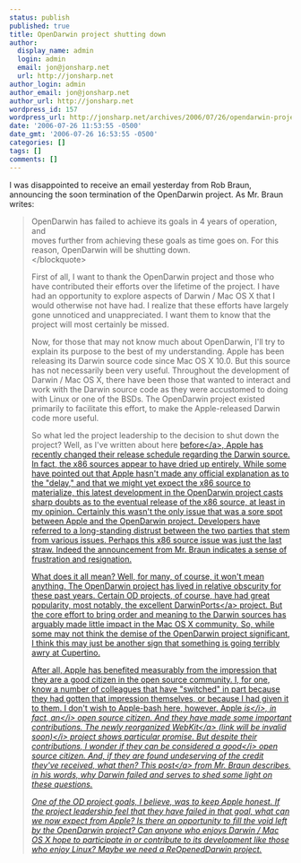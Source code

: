 ```yaml
---
status: publish
published: true
title: OpenDarwin project shutting down
author:
  display_name: admin
  login: admin
  email: jon@jonsharp.net
  url: http://jonsharp.net
author_login: admin
author_email: jon@jonsharp.net
author_url: http://jonsharp.net
wordpress_id: 157
wordpress_url: http://jonsharp.net/archives/2006/07/26/opendarwin-project-shutting-down/
date: '2006-07-26 11:53:55 -0500'
date_gmt: '2006-07-26 16:53:55 -0500'
categories: []
tags: []
comments: []
---
```

<p>I was disappointed to receive an email yesterday from Rob Braun, announcing the soon termination of the OpenDarwin project.  As Mr. Braun writes:</p>
<blockquote><p>
OpenDarwin has failed to achieve its goals in 4 years of operation, and<br />
moves further from achieving these goals as time goes on.  For this<br />
reason, OpenDarwin will be shutting down.<br />
<&#47;blockquote></p>
<p>First of all, I want to thank the OpenDarwin project and those who have contributed their efforts over the lifetime of the project.  I have had an opportunity to explore aspects of Darwin &#47; Mac OS X that I would otherwise not have had.  I realize that these efforts have largely gone unnoticed and unappreciated.  I want them to know that the project will most certainly be missed.</p>
<p>Now, for those that may not know much about OpenDarwin, I'll try to explain its purpose to the best of my understanding.  Apple has been releasing its Darwin source code since Mac OS X 10.0.  But this source has not necessarily been very useful.  Throughout the development of Darwin &#47; Mac OS X, there have been those that wanted to interact and work with the Darwin source code as they were accustomed to doing with Linux or one of the BSDs.  The OpenDarwin project existed primarily to facilitate this effort, to make the Apple-released Darwin code more useful.</p>
<p>So what led the project leadership to the decision to shut down the project?  Well, as I've written about here <a href="http:&#47;&#47;jonsharp.net&#47;archives&#47;2006&#47;06&#47;15&#47;who-cares-i-do&#47;">before<&#47;a>, Apple has recently changed their release schedule regarding the Darwin source.  In fact, the x86 sources appear to have dried up entirely.  While some have pointed out that Apple hasn't made any official explanation as to the "delay," and that we might yet expect the x86 source to materialize, this latest development in the OpenDarwin project casts sharp doubts as to the eventual release of the x86 source, at least in my opinion.  Certainly this wasn't the only issue that was a sore spot between Apple and the OpenDarwin project.  Developers have referred to a long-standing distrust between the two parties that stem from various issues.  Perhaps this x86 source issue was just the last straw.  Indeed the announcement from Mr. Braun indicates a sense of frustration and resignation.</p>
<p>What does it all mean?  Well, for many, of course, it won't mean anything.  The OpenDarwin project has lived in relative obscurity for these past years.  Certain OD projects, of course, have had great popularity, most notably, the excellent <a href="http:&#47;&#47;darwinports.org">DarwinPorts<&#47;a> project.  But the core effort to bring order and meaning to the Darwin sources has arguably made little impact in the Mac OS X community.  So, while some may not think the demise of the OpenDarwin project significant, I think this may just be another sign that something is going terribly awry at Cupertino.</p>
<p>After all, Apple has benefited measurably from the impression that they are a good citizen in the open source community.  I, for one, know a number of colleagues that have "switched" in part because they had gotten that impression themselves, or because I had given it to them.  I don't wish to Apple-bash here, however.  Apple <i>is<&#47;i>, in fact, <i>an<&#47;i> open source citizen.  And they have made some important contributions.  The newly reorganized <a href="http:&#47;&#47;webkit.opendarwin.org&#47;">WebKit<&#47;a> <i>(link will be invalid soon)<&#47;i> project shows particular promise.  But despite their contributions, I wonder if they can be considered a <i>good<&#47;i> open source citizen.  And, if they are found undeserving of the credit they've received, what then?  <a href="http:&#47;&#47;www.opendarwin.org&#47;~bbraun&#47;osfail.html"?>This post<&#47;a> from Mr. Braun describes, in his words, why Darwin failed and serves to shed some light on these questions.</p>
<p>One of the OD project goals, I believe, was to keep Apple honest.  If the project leadership feel that they have failed in that goal, what can we now expect from Apple?  Is there an opportunity to fill the void left by the OpenDarwin project?  Can anyone who enjoys Darwin &#47; Mac OS X hope to participate in or contribute to its development like those who enjoy Linux?  Maybe we need a ReOpenedDarwin project.</p>
